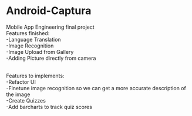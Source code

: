 # Android-Captura
Mobile App Engineering final project<br>
Features finished:<br>
-Language Translation<br>
-Image Recognition<br>
-Image Upload from Gallery<br>
-Adding Picture directly from camera<br><br>

Features to implements:<br>
-Refactor UI<br>
-Finetune image recognition so we can get a more accurate description of the image<br>
-Create Quizzes<br>
-Add barcharts to track quiz scores<br>
